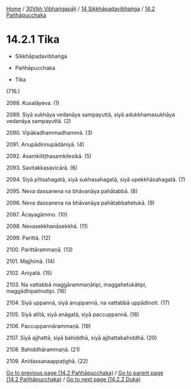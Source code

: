 
[Home](/) / [30Vbh Vibhaṅgapāḷi](../...md) / [14 Sikkhāpadavibhaṅga](...md) / [14.2 Pañhāpucchaka](../30Vbh/14/14.2.md)

# 14.2.1 Tika

* Sikkhāpadavibhaṅga

* Pañhāpucchaka

* Tika

(716.)

2088\. Kusalāyeva. (1)

2089\. Siyā sukhāya vedanāya sampayuttā, siyā adukkhamasukhāya vedanāya sampayuttā. (2)

2090\. Vipākadhammadhammā. (3)

2091\. Anupādinnupādāniyā. (4)

2092\. Asaṃkiliṭṭhasaṃkilesikā. (5)

2093\. Savitakkasavicārā. (6)

2094\. Siyā pītisahagatā, siyā sukhasahagatā, siyā upekkhāsahagatā. (7)

2095\. Neva dassanena na bhāvanāya pahātabbā. (8)

2096\. Neva dassanena na bhāvanāya pahātabbahetukā. (9)

2097\. Ācayagāmino. (10)

2098\. Nevasekkhanāsekkhā. (11)

2099\. Parittā. (12)

2100\. Parittārammaṇā. (13)

2101\. Majjhimā. (14)

2102\. Aniyatā. (15)

2103\. Na vattabbā maggārammaṇātipi, maggahetukātipi, maggādhipatinotipi. (16)

2104\. Siyā uppannā, siyā anuppannā, na vattabbā uppādinoti. (17)

2105\. Siyā atītā, siyā anāgatā, siyā paccuppannā. (18)

2106\. Paccuppannārammaṇā. (19)

2107\. Siyā ajjhattā, siyā bahiddhā, siyā ajjhattabahiddhā. (20)

2108\. Bahiddhārammaṇā. (21)

2109\. Anidassanaappaṭighā. (22)

[Go to previous page (14.2 Pañhāpucchaka)](../30Vbh/14/14.2.md) / [Go to parent page (14.2 Pañhāpucchaka)](../30Vbh/14/14.2.md) / [Go to next page (14.2.2 Duka)](14.2.2.md)



